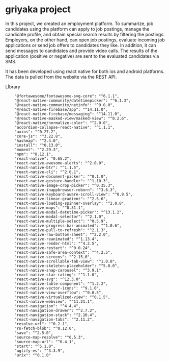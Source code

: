 # griyaka project

In this project, we created an employment platform. To summarize, job candidates using the platform can apply to job postings, manage the candidate profile, and obtain special search results by filtering the postings. Employers, on the other hand, can open job postings, evaluate incoming job applications or send job offers to candidates they like. In addition, it can send messages to candidates and provide video calls. The results of the application (positive or negative) are sent to the evaluated candidates via SMS.

It has been developed using react native for both ios and android platforms. The data is pulled from the website via the REST API.





Lİbrary

        "@fortawesome/fontawesome-svg-core": "^6.1.1",
        "@react-native-community/datetimepicker": "^6.1.3",
        "@react-native-community/netinfo": "^9.0.0",
        "@react-native-firebase/app": "^14.11.0",
        "@react-native-firebase/messaging": "^14.11.0",
        "@react-native-masked-view/masked-view": "^0.2.6",
        "@react-native/normalize-color": "^2.0.0",
        "accordion-collapse-react-native": "^1.1.1",
        "axios": "^0.27.2",
        "core-js": "^3.22.8",
        "hashmap": "^2.4.0",
        "install": "^0.13.0",
        "moment": "^2.29.3",
        "npm": "^8.12.1",
        "react-native": "0.65.2",
        "react-native-awesome-alerts": "^2.0.0",
        "react-native-btr": "^1.1.5",
        "react-native-cli": "^2.0.1",
        "react-native-document-picker": "^8.1.0",
        "react-native-gesture-handler": "^1.10.3",
        "react-native-image-crop-picker": "^0.35.3",
        "react-native-inappbrowser-reborn": "^3.6.3",
        "react-native-keyboard-aware-scroll-view": "^0.9.5",
        "react-native-linear-gradient": "^2.5.6",
        "react-native-loading-spinner-overlay": "^2.0.0",
        "react-native-maps": "^0.31.1",
        "react-native-modal-datetime-picker": "^13.1.2",
        "react-native-modal-selector": "^2.1.0",
        "react-native-multiple-select": "^0.5.9",
        "react-native-progress-bar-animated": "^1.0.6",
        "react-native-pull-to-refresh": "^2.1.3",
        "react-native-raw-bottom-sheet": "^2.2.0",
        "react-native-reanimated": "^1.13.4",
        "react-native-render-html": "^4.2.5",
        "react-native-restart": "^0.0.24",
        "react-native-safe-area-context": "^4.2.5",
        "react-native-screens": "^2.15.0",
        "react-native-scrollable-tab-view": "^1.0.0",
        "react-native-skeleton-placeholder": "^5.0.0",
        "react-native-snap-carousel": "^3.9.1",
        "react-native-star-rating": "^1.1.0",
        "react-native-svg": "^12.3.0",
        "react-native-table-component": "^1.2.2",
        "react-native-vector-icons": "^9.1.0",
        "react-native-view-overflow": "^0.0.5",
        "react-native-virtualized-view": "^0.1.5",
        "react-native-webview": "^11.21.1",
        "react-navigation": "^4.4.4",
        "react-navigation-drawer": "^2.7.2",
        "react-navigation-stack": "^2.10.4",
        "react-navigation-tabs": "^2.11.2",
        "resolve-url": "^0.2.1",
        "rn-fetch-blob": "^0.12.0",
        "save": "^2.5.0",
        "source-map-resolve": "^0.5.3",
        "source-map-url": "^0.4.1",
        "start": "^5.1.0",
        "uglify-es": "^3.3.9",
        "urix": "^0.1.0"


